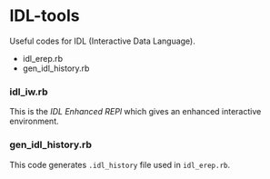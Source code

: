 IDL-tools
===
Useful codes for IDL (Interactive Data Language).

* idl\_erep.rb
* gen\_idl\_history.rb

### idl\_iw.rb
This is the *IDL Enhanced REPl*
which gives an enhanced interactive environment.

### gen\_idl\_history.rb
This code generates `.idl_history` file used in `idl_erep.rb`.


